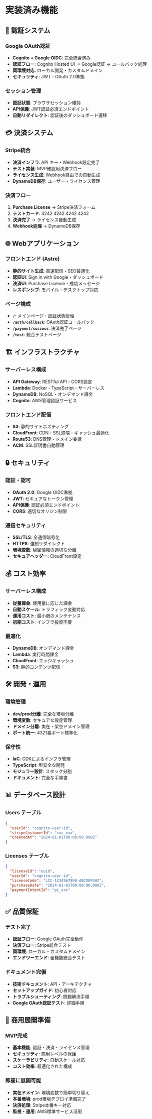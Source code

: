# 実装済み機能

## 🔐 認証システム

### Google OAuth認証
- **Cognito + Google OIDC**: 完全統合済み
- **認証フロー**: Cognito Hosted UI → Google認証 → コールバック処理
- **両環境対応**: ローカル開発・カスタムドメイン
- **セキュリティ**: JWT・OAuth 2.0準拠

### セッション管理
- **認証状態**: ブラウザセッション維持
- **API保護**: JWT認証必須エンドポイント
- **自動リダイレクト**: 認証後のダッシュボード遷移

## 💳 決済システム

### Stripe統合
- **決済インフラ**: API キー・Webhook設定完了
- **テスト実装**: MVP確認用決済フロー
- **ライセンス生成**: Webhook経由での自動生成
- **DynamoDB保存**: ユーザー・ライセンス管理

### 決済フロー
1. **Purchase License** → Stripe決済フォーム
2. **テストカード**: 4242 4242 4242 4242
3. **決済完了** → ライセンス自動生成
4. **Webhook処理** → DynamoDB保存

## 🌐 Webアプリケーション

### フロントエンド (Astro)
- **静的サイト生成**: 高速配信・SEO最適化
- **認証UI**: Sign in with Google・ダッシュボード
- **決済UI**: Purchase License・成功メッセージ
- **レスポンシブ**: モバイル・デスクトップ対応

### ページ構成
- **`/`**: メインページ・認証状態管理
- **`/auth/callback`**: OAuth認証コールバック
- **`/payment/success`**: 決済完了ページ
- **`/test`**: 統合テストページ

## 🏗️ インフラストラクチャ

### サーバーレス構成
- **API Gateway**: RESTful API・CORS設定
- **Lambda**: Docker・TypeScript・サーバーレス
- **DynamoDB**: NoSQL・オンデマンド課金
- **Cognito**: AWS管理認証サービス

### フロントエンド配信
- **S3**: 静的サイトホスティング
- **CloudFront**: CDN・SSL終端・キャッシュ最適化
- **Route53**: DNS管理・ドメイン委譲
- **ACM**: SSL証明書自動管理

## 🔒 セキュリティ

### 認証・認可
- **OAuth 2.0**: Google OIDC準拠
- **JWT**: セキュアなトークン管理
- **API保護**: 認証必須エンドポイント
- **CORS**: 適切なオリジン制限

### 通信セキュリティ
- **SSL/TLS**: 全通信暗号化
- **HTTPS**: 強制リダイレクト
- **環境変数**: 秘密情報の適切な分離
- **セキュアヘッダー**: CloudFront設定

## 💰 コスト効率

### サーバーレス構成
- **従量課金**: 使用量に応じた課金
- **自動スケール**: トラフィック変動対応
- **運用コスト**: 最小限のメンテナンス
- **初期コスト**: インフラ投資不要

### 最適化
- **DynamoDB**: オンデマンド課金
- **Lambda**: 実行時間課金
- **CloudFront**: エッジキャッシュ
- **S3**: 静的コンテンツ配信

## 🛠️ 開発・運用

### 環境管理
- **dev/prod分離**: 完全な環境分離
- **環境変数**: セキュアな設定管理
- **ドメイン分離**: 実在・架空ドメイン管理
- **ポート統一**: 4321番ポート標準化

### 保守性
- **IaC**: CDKによるインフラ管理
- **TypeScript**: 型安全な開発
- **モジュラー設計**: スタック分割
- **ドキュメント**: 完全な手順書

## 📊 データベース設計

### Users テーブル
```json
{
  "userId": "cognito-user-id",
  "stripeCustomerId": "cus_xxx",
  "createdAt": "2024-01-01T00:00:00.000Z"
}
```

### Licenses テーブル
```json
{
  "licenseId": "uuid",
  "userId": "cognito-user-id",
  "licenseCode": "LIC-1234567890-ABCDEFGHI",
  "purchaseDate": "2024-01-01T00:00:00.000Z",
  "paymentIntentId": "pi_xxx"
}
```

## ✅ 品質保証

### テスト完了
- **認証フロー**: Google OAuth完全動作
- **決済フロー**: Stripe統合テスト
- **両環境**: ローカル・カスタムドメイン
- **エンドツーエンド**: 全機能統合テスト

### ドキュメント完備
- **技術ドキュメント**: API・アーキテクチャ
- **セットアップガイド**: 初心者対応
- **トラブルシューティング**: 問題解決手順
- **Google OAuth認証テスト**: 詳細手順

## 🎯 商用展開準備

### MVP完成
- **基本機能**: 認証・決済・ライセンス管理
- **セキュリティ**: 商用レベルの保護
- **スケーラビリティ**: 自動スケール対応
- **コスト効率**: 最適化された構成

### 即座に展開可能
- **実在ドメイン**: 環境変数で簡単切り替え
- **本番環境**: prod環境デプロイ準備完了
- **決済処理**: Stripe本番キー対応
- **監視・運用**: AWS標準サービス活用